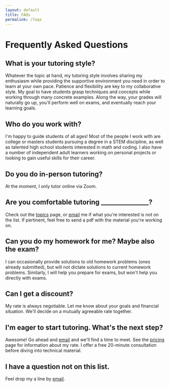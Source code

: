 ```yaml
---
layout: default
title: FAQs
permalink: /faqs
---
```


# Frequently Asked Questions

## What is your tutoring style?

Whatever the topic at hand, my tutoring style involves sharing my enthusiasm while providing the supportive environment you need in order to learn at your own pace. Patience and flexibility are key to my collaborative style. My goal to have students grasp techniques and concepts while working through many concrete examples. Along the way, your grades will naturally go up, you'll perform well on exams, and eventually reach your learning goals.

## Who do you work with?

  <p>I'm happy to guide students of all ages! Most of the people I work with are college or masters students pursuing a degree in a STEM discipline, as well as talented high school students interested in math and coding. I also have a number of independent adult learners working on personal projects or looking to gain useful skills for their career.</p>

## Do you do in-person tutoring?

At the moment, I only tutor online via Zoom. 

## Are you comfortable tutoring _______________?

<p>Check out the <a href="./topics">topics</a> page, or <a href="mailto:iordan.tutoring@gmail.com">email</a> me if what you're interested is not on the list. If pertinent, feel free to send a pdf with the material you're working on.</p>

## Can you do my homework for me? Maybe also the exam?

I can occasionally provide solutions to old homework problems (ones already submitted), but will not dictate solutions to current homework problems. Similarly, I will help you prepare for exams, but won't help you directly with exams. 

## Can I get a discount?

My rate is always negotiable. Let me know about your goals and financial situation. We'll decide on a mutually agreeable rate together.  

## I'm eager to start tutoring. What's the next step?

<p>Awesome! Go ahead and <a href="mailto:iordan.tutoring@gmail.com">email</a> and we'll find a time to meet. See the <a href="./pricing">pricing</a> page for information about my rate. I offer a free 20-minute consultation before diving into technical material.</p>

## I have a question not on this list.

<p>Feel drop my a line by <a href="mailto:iordan.tutoring@gmail.com">email</a>.</p>